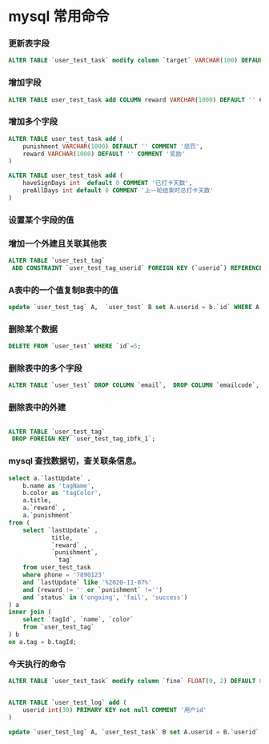 
# mysql 常用命令


### 更新表字段

```sql
ALTER TABLE `user_test_task` modify column `target` VARCHAR(100) DEFAULT '' COMMENT '目的'
```

### 增加字段

```sql
ALTER TABLE user_test_task add COLUMN reward VARCHAR(1000) DEFAULT '' COMMENT '奖励'
```

### 增加多个字段

```sql
ALTER TABLE user_test_task add (
	punishment VARCHAR(1000) DEFAULT '' COMMENT '惩罚',
    reward VARCHAR(1000) DEFAULT '' COMMENT '奖励'
) 
```

```sql
ALTER TABLE user_test_task add (
    haveSignDays int  default 0 COMMENT '已打卡天数',
    preAllDays int default 0 COMMENT '上一轮结束时总打卡天数'
)
```
### 设置某个字段的值
### 增加一个外建且关联其他表

```sql
ALTER TABLE `user_test_tag`
 ADD CONSTRAINT `user_test_tag_userid` FOREIGN KEY (`userid`) REFERENCES `tasks_user_info`.`user_test` (`id`);
```
### A表中的一个值复制B表中的值

```sql
update `user_test_tag` A,  `user_test` B set A.userid = b.`id` WHERE A.`phone`  = B.`phone` 
```


###   删除某个数据

```sql
DELETE FROM `user_test` WHERE `id`=5;
```

### 删除表中的多个字段

```sql
ALTER TABLE `user_test` DROP COLUMN `email`,  DROP COLUMN `emailcode`,  DROP COLUMN `phoneNum`
```

### 删除表中的外建

```sql

ALTER TABLE `user_test_tag`
 DROP FOREIGN KEY `user_test_tag_ibfk_1`;

```

### mysql 查找数据切，查关联条信息。


```sql
select a.`lastUpdate` , 
	b.name as 'tagName',
	b.color as 'tagColor',
    a.title, 
    a.`reward` , 
    a.`punishment` 
from (
	select `lastUpdate` , 
	 		title, 
	 		`reward` , 
	 		`punishment`,  
             `tag` 
	from user_test_task
	where phone = '7890123'
	and `lastUpdate` like '%2020-11-07%'
	and (reward != '' or `punishment` !='')
    and `status` in ('ongoing', 'fail', 'success')
) a
inner join (
	select `tagId`, `name`, `color`
	from `user_test_tag`
) b
on a.tag = b.tagId;
```






### 今天执行的命令

```sql
ALTER TABLE `user_test_task` modify column `fine` FLOAT(9, 2) DEFAULT 0 COMMENT '惩罚'


ALTER TABLE `user_test_log` add (
	userid int(30) PRIMARY KEY not null COMMENT '用户id'
)

update `user_test_log` A, `user_test_task` B set A.userid = B.`userid` WHERE A.`taskId`  = B.`taskId`

```
